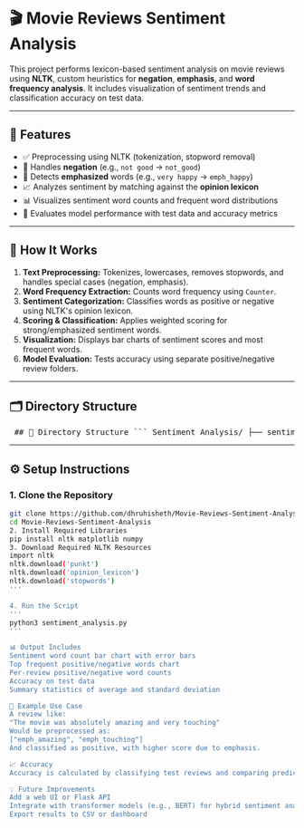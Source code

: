 # 🎬 Movie Reviews Sentiment Analysis

This project performs lexicon-based sentiment analysis on movie reviews using **NLTK**, custom heuristics for **negation**, **emphasis**, and **word frequency analysis**. It includes visualization of sentiment trends and classification accuracy on test data.

---

## 📌 Features

- ✅ Preprocessing using NLTK (tokenization, stopword removal)
- 🔁 Handles **negation** (e.g., `not good` → `not_good`)
- 📢 Detects **emphasized** words (e.g., `very happy` → `emph_happy`)
- 📈 Analyzes sentiment by matching against the **opinion lexicon**
- 📊 Visualizes sentiment word counts and frequent word distributions
- 🧪 Evaluates model performance with test data and accuracy metrics

---

## 🧠 How It Works

1. **Text Preprocessing:** Tokenizes, lowercases, removes stopwords, and handles special cases (negation, emphasis).
2. **Word Frequency Extraction:** Counts word frequency using `Counter`.
3. **Sentiment Categorization:** Classifies words as positive or negative using NLTK's opinion lexicon.
4. **Scoring & Classification:** Applies weighted scoring for strong/emphasized sentiment words.
5. **Visualization:** Displays bar charts of sentiment scores and most frequent words.
6. **Model Evaluation:** Tests accuracy using separate positive/negative review folders.

---

## 🗂️ Directory Structure
<pre> ## 📁 Directory Structure ``` Sentiment Analysis/ ├── sentiment_analysis.py # Main script ├── data/ # Ignored large text files (manually moved) │ ├── urls_pos.txt │ └── urls_neg.txt ├── datatest/ │ ├── train/ │ │ ├── pos/ # Positive training reviews │ │ └── neg/ # Negative training reviews │ └── test/ │ ├── pos/ # Positive test reviews │ └── neg/ # Negative test reviews ├── .gitignore └── README.md ``` </pre>

---

## ⚙️ Setup Instructions

### 1. Clone the Repository
```bash
git clone https://github.com/dhruhisheth/Movie-Reviews-Sentiment-Analysis.git
cd Movie-Reviews-Sentiment-Analysis
2. Install Required Libraries
pip install nltk matplotlib numpy
3. Download Required NLTK Resources
import nltk
nltk.download('punkt')
nltk.download('opinion_lexicon')
nltk.download('stopwords')
'''

4. Run the Script
'''
python3 sentiment_analysis.py
'''

📊 Output Includes
Sentiment word count bar chart with error bars
Top frequent positive/negative words chart
Per-review positive/negative word counts
Accuracy on test data
Summary statistics of average and standard deviation

🧪 Example Use Case
A review like:
"The movie was absolutely amazing and very touching"
Would be preprocessed as:
["emph_amazing", "emph_touching"]
And classified as positive, with higher score due to emphasis.

📈 Accuracy
Accuracy is calculated by classifying test reviews and comparing predictions against ground truth labels (pos and neg folders). Final result is printed at the end of the script.

💡 Future Improvements
Add a web UI or Flask API
Integrate with transformer models (e.g., BERT) for hybrid sentiment analysis
Export results to CSV or dashboard


